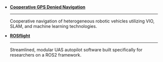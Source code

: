 <!--
EDITING GUIDELINES

This page is organized with Material for MkDocs' grid feature.

To add an entry to this page, copy the template below and add it inside the <div> HTML blocks.
Add entries to this page in alphabetical order.
Create an additional file in the docs/research/current_projects folder, and link to that file from this page.
Put whatever you want to show off your research in that new page.
Check out the documentation for Material for MkDocs to learn about what you can do with your page: https://squidfunk.github.io/mkdocs-material/

TEMPLATE
```
-   [**Project Name**](current_projects/project_name.md)

    ---

    Single sentence summary of project.
```
-->

<div class="grid cards" markdown>

-   [**Cooperative GPS Denied Navigation**](current_projects/cooperative_gps_denied_nav.md)

    ---

    Cooperative navigation of heterogeneous robotic vehicles utilizing VIO, SLAM, and machine learning technologies.

-   [**ROSflight**](https://rosflight.org/)

    ---

    Streamlined, modular UAS autopilot software built specifically for researchers on a ROS2 framework.

</div>
